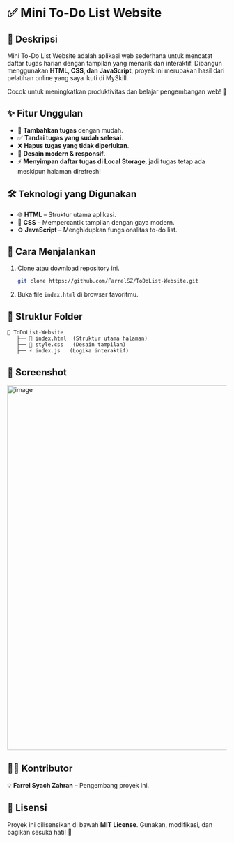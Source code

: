 # ✅ Mini To-Do List Website

## 📌 Deskripsi
Mini To-Do List Website adalah aplikasi web sederhana untuk mencatat daftar tugas harian dengan tampilan yang menarik dan interaktif. Dibangun menggunakan **HTML, CSS, dan JavaScript**, proyek ini merupakan hasil dari pelatihan online yang saya ikuti di MySkill.

Cocok untuk meningkatkan produktivitas dan belajar pengembangan web! 🚀

## ✨ Fitur Unggulan
- 📝 **Tambahkan tugas** dengan mudah.
- ✅ **Tandai tugas yang sudah selesai**.
- ❌ **Hapus tugas yang tidak diperlukan**.
- 🎨 **Desain modern & responsif**.
- ⚡ **Menyimpan daftar tugas di Local Storage**, jadi tugas tetap ada meskipun halaman direfresh!

## 🛠 Teknologi yang Digunakan
- 🌐 **HTML** – Struktur utama aplikasi.
- 🎨 **CSS** – Mempercantik tampilan dengan gaya modern.
- ⚙️ **JavaScript** – Menghidupkan fungsionalitas to-do list.

## 🚀 Cara Menjalankan
1. Clone atau download repository ini.
   ```sh
   git clone https://github.com/FarrelSZ/ToDoList-Website.git
   ```
2. Buka file `index.html` di browser favoritmu.

## 📂 Struktur Folder
```
📂 ToDoList-Website
   ├── 📄 index.html  (Struktur utama halaman)
   ├── 🎨 style.css   (Desain tampilan)
   ├── ⚡ index.js   (Logika interaktif)
```

## 📸 Screenshot
<img width="837" alt="image" src="https://github.com/user-attachments/assets/4ef45ee0-7823-49fb-8728-99afe26e9194" />


## 👨‍💻 Kontributor
💡 **Farrel Syach Zahran** – Pengembang proyek ini.

## 📜 Lisensi
Proyek ini dilisensikan di bawah **MIT License**. Gunakan, modifikasi, dan bagikan sesuka hati! 🎉

